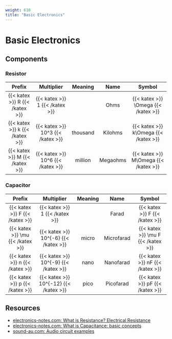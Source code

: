 ```yaml
---
weight: 610
title: "Basic Electronics"
---
```


# Basic Electronics

## Components

### Resistor

|             Prefix             |            Multiplier             | Meaning  |   Name   |                Symbol                |
| :----------------------------: | :-------------------------------: | :------: | :------: | :----------------------------------: |
| {{< katex >}} R {{< /katex >}} |  {{< katex >}} 1 {{< /katex >}}   |          |   Ohms   | {{< katex >}} \Omega {{< /katex >}}  |
| {{< katex >}} k {{< /katex >}} | {{< katex >}} 10^3 {{< /katex >}} | thousand | Kilohms  | {{< katex >}} k\Omega {{< /katex >}} |
| {{< katex >}} M {{< /katex >}} | {{< katex >}} 10^6 {{< /katex >}} | million  | Megaohms | {{< katex >}} M\Omega {{< /katex >}} |

### Capacitor

|              Prefix              |              Multiplier               | Meaning |    Name    |               Symbol               |
| :------------------------------: | :-----------------------------------: | :-----: | :--------: | :--------------------------------: |
|  {{< katex >}} F {{< /katex >}}  |    {{< katex >}} 1 {{< /katex >}}     |         |   Farad    |   {{< katex >}} F {{< /katex >}}   |
| {{< katex >}} \mu {{< /katex >}} | {{< katex >}} 10^{-6} {{< /katex >}}  |  micro  | Microfarad | {{< katex >}} \mu F {{< /katex >}} |
|  {{< katex >}} n {{< /katex >}}  | {{< katex >}} 10^{-9} {{< /katex >}}  |  nano   | Nanofarad  |  {{< katex >}} nF {{< /katex >}}   |
|  {{< katex >}} p {{< /katex >}}  | {{< katex >}} 10^{-12} {{< /katex >}} |  pico   | Picofarad  |  {{< katex >}} pF {{< /katex >}}   |

## Resources

- [electronics-notes.com: What is Resistance? Electrical Resistance](https://www.electronics-notes.com/articles/basic_concepts/resistance/what-is-resistance.php)
- [electronics-notes.com: What is Capacitance: basic concepts](https://www.electronics-notes.com/articles/basic_concepts/capacitance/capacitance.php)
- [sound-au.com: Audio circuit examples](https://sound-au.com/p-list.htm)
